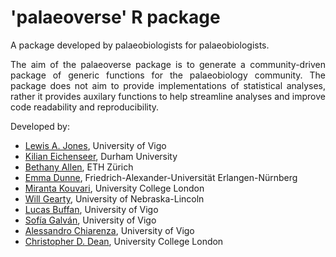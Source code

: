 # 'palaeoverse' R package
A package developed by palaeobiologists for palaeobiologists.

<p style="text-align: justify"> The aim of the palaeoverse package is to generate a community-driven package of generic functions for the palaeobiology community. The package does not aim to provide implementations of statistical analyses, rather it provides auxilary functions to help streamline analyses and improve code readability and reproducibility. </p>

Developed by:
- [Lewis A. Jones](mailto:LewisAlan.Jones@uvigo.es), University of Vigo
- [Kilian Eichenseer](mailto:kilian.eichenseer@gmail.com), Durham University
- [Bethany Allen](mailto:Bethany.Allen@bsse.ethz.ch), ETH Zürich
- [Emma Dunne](mailto:dunne.emma.m@gmail.com), Friedrich-Alexander-Universität Erlangen-Nürnberg
- [Miranta Kouvari](mailto:kouvari.miranta@gmail.com), University College London
- [Will Gearty](mailto:willgearty@gmail.com), University of Nebraska-Lincoln
- [Lucas Buffan](mailto:lucas.buffan@ens-lyon.fr), University of Vigo
- [Sofía Galván](mailto:sofia.galvan@uvigo.es), University of Vigo
- [Alessandro Chiarenza](mailto:a.chiarenza15@gmail.com), University of Vigo
- [Christopher D. Dean](christopherdaviddean@gmail.com), University College London


 
